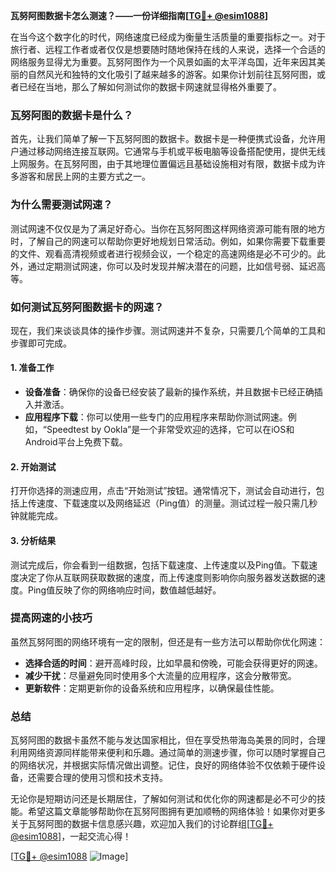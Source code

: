 **瓦努阿图数据卡怎么测速？——一份详细指南[[TG💪+ @esim1088](https://t.me/s/esim1088)]**

在当今这个数字化的时代，网络速度已经成为衡量生活质量的重要指标之一。对于旅行者、远程工作者或者仅仅是想要随时随地保持在线的人来说，选择一个合适的网络服务显得尤为重要。瓦努阿图作为一个风景如画的太平洋岛国，近年来因其美丽的自然风光和独特的文化吸引了越来越多的游客。如果你计划前往瓦努阿图，或者已经在当地，那么了解如何测试你的数据卡网速就显得格外重要了。

### 瓦努阿图的数据卡是什么？

首先，让我们简单了解一下瓦努阿图的数据卡。数据卡是一种便携式设备，允许用户通过移动网络连接互联网。它通常与手机或平板电脑等设备搭配使用，提供无线上网服务。在瓦努阿图，由于其地理位置偏远且基础设施相对有限，数据卡成为许多游客和居民上网的主要方式之一。

### 为什么需要测试网速？

测试网速不仅仅是为了满足好奇心。当你在瓦努阿图这样网络资源可能有限的地方时，了解自己的网速可以帮助你更好地规划日常活动。例如，如果你需要下载重要的文件、观看高清视频或者进行视频会议，一个稳定的高速网络是必不可少的。此外，通过定期测试网速，你可以及时发现并解决潜在的问题，比如信号弱、延迟高等。

### 如何测试瓦努阿图数据卡的网速？

现在，我们来谈谈具体的操作步骤。测试网速并不复杂，只需要几个简单的工具和步骤即可完成。

#### 1. 准备工作

- **设备准备**：确保你的设备已经安装了最新的操作系统，并且数据卡已经正确插入并激活。
- **应用程序下载**：你可以使用一些专门的应用程序来帮助你测试网速。例如，“Speedtest by Ookla”是一个非常受欢迎的选择，它可以在iOS和Android平台上免费下载。

#### 2. 开始测试

打开你选择的测速应用，点击“开始测试”按钮。通常情况下，测试会自动进行，包括上传速度、下载速度以及网络延迟（Ping值）的测量。测试过程一般只需几秒钟就能完成。

#### 3. 分析结果

测试完成后，你会看到一组数据，包括下载速度、上传速度以及Ping值。下载速度决定了你从互联网获取数据的速度，而上传速度则影响你向服务器发送数据的速度。Ping值反映了你的网络响应时间，数值越低越好。

### 提高网速的小技巧

虽然瓦努阿图的网络环境有一定的限制，但还是有一些方法可以帮助你优化网速：

- **选择合适的时间**：避开高峰时段，比如早晨和傍晚，可能会获得更好的网速。
- **减少干扰**：尽量避免同时使用多个大流量的应用程序，这会分散带宽。
- **更新软件**：定期更新你的设备系统和应用程序，以确保最佳性能。

### 总结

瓦努阿图的数据卡虽然不能与发达国家相比，但在享受热带海岛美景的同时，合理利用网络资源同样能带来便利和乐趣。通过简单的测速步骤，你可以随时掌握自己的网络状况，并根据实际情况做出调整。记住，良好的网络体验不仅依赖于硬件设备，还需要合理的使用习惯和技术支持。

无论你是短期访问还是长期居住，了解如何测试和优化你的网速都是必不可少的技能。希望这篇文章能够帮助你在瓦努阿图拥有更加顺畅的网络体验！如果你对更多关于瓦努阿图的数据卡信息感兴趣，欢迎加入我们的讨论群组[[TG💪+ @esim1088](https://t.me/s/esim1088)]，一起交流心得！

[[TG💪+ @esim1088](https://t.me/s/esim1088) ![Image](https://i.postimg.cc/4NQfJmqS/Snipaste-2025-05-13-00-14-12.png)]